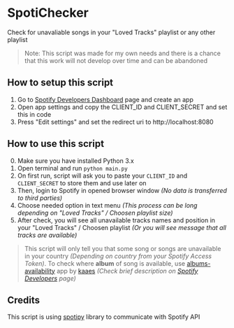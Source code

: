# SpotiChecker

Check for unavaliable songs in your "Loved Tracks" playlist or any other playlist

> Note: This script was made for my own needs and
> there is a chance that this work will not develop over time and can be abandoned

## How to setup this script

1. Go to [Spotify Developers Dashboard](https://developer.spotify.com/dashboard) page and create an app
2. Open app settings and copy the CLIENT_ID and CLIENT_SECRET and set this in code
3. Press "Edit settings" and set the redirect uri to http://localhost:8080


## How to use this script

0. Make sure you have installed Python 3.x
1. Open terminal and run `python main.py`
2. On first run, script will ask you to paste your `CLIENT_ID` and `CLIENT_SECRET` to store them and use later on
3. Then, login to Spotify in opened browser window *(No data is transferred to third parties)*
4. Choose needed option in text menu *(This process can be long depending on "Loved Tracks" / Choosen playlist size)*
5. After check, you will see all unavailable tracks names and position in your "Loved Tracks" / Choosen playlist *(Or you will see message that all tracks are available)*

> This script will only tell you that some song or songs are unavailable in your country *(Depending on country from your Spotify Access Token)*. To check where **album** of song is available, use [albums-availability](https://kaaes.github.io/albums-availability/) app by [kaaes](https://github.com/kaaes) *(Check brief description on [Spotify Developers](https://developer.spotify.com/community/showcase/album-availability/) page)*

## Credits

This script is using [spotipy](https://github.com/plamere/spotipy) library to communicate with Spotify API
